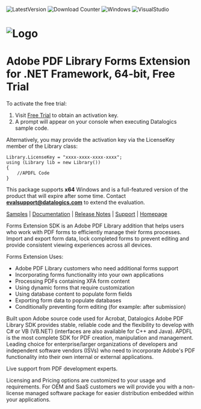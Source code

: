 ![LatestVersion](https://img.shields.io/nuget/v/Adobe.PDF.Library.FormsExtension.LM.NETFramework?color=informational&label=latest&style=plastic)
![Download Counter](https://img.shields.io/nuget/dt/Adobe.PDF.Library.FormsExtension.LM.NETFramework?color=blue&label=downloads&logo=NuGet&style=plastic)
![Windows](https://img.shields.io/badge/Windows-✓-blue?style=plastic&logo=windows&labelColor=blue)
![VisualStudio](https://img.shields.io/badge/Visual%20Studio-✓-blue?style=plastic&logo=visualstudio&labelColor=blue)
# ![Logo](https://raw.github.com/datalogics/dl-icons/develop/DLBanner_Nuget.png)
# Adobe PDF Library Forms Extension for .NET Framework, 64-bit, Free Trial

To activate the free trial:
1. Visit [Free Trial](https://www.datalogics.com/pdf-form-functions) to obtain an activation key.
2. A prompt will appear on your console when executing Datalogics sample code.

Alternatively, you may provide the activation key via the LicenseKey member of the Library class:
```
Library.LicenseKey = "xxxx-xxxx-xxxx-xxxx";
using (Library lib = new Library())
{
    //APDFL Code
}
```
This package supports **x64** Windows and is a full-featured version of the product that will expire after some time. Contact **evalsupport@datalogics.com** to extend the evaluation.

[Samples](https://github.com/datalogics/apdfl-csharp-dotnet-framework-samples/tree/main/Forms)&nbsp;|&nbsp;[Documentation](https://docs.datalogics.com/apdfl18/DotNetFramework/index.html)&nbsp;|&nbsp;[Release Notes](https://dev.datalogics.com/adobe-pdf-library/release-notes)&nbsp;|&nbsp;[Support](https://www.datalogics.com/tech-support-pdfs)&nbsp;|&nbsp;[Homepage](https://www.datalogics.com/)

Forms Extension SDK is an Adobe PDF Library addition that helps users who work with PDF forms to efficiently manage their forms processes.  Import and export form data, lock completed forms to prevent editing and provide consistent viewing experiences across all devices. 

Forms Extension Uses:

* Adobe PDF Library customers who need additional forms support 
* Incorporating forms functionality into your own applications 
* Processing PDFs containing XFA form content 
* Using dynamic forms that require customization
* Using database content to populate form fields
* Exporting form data to populate databases 
* Conditionally preventing form editing (for example: after submission) 

Built upon Adobe source code used for Acrobat, Datalogics Adobe PDF Library SDK provides stable, reliable code and the flexibility to develop with C# or VB (VB.NET) (interfaces are also available for C++ and Java). APDFL is the most complete SDK for PDF creation, manipulation and management. Leading choice for enterprise/larger organizations of developers and independent software vendors (ISVs) who need to incorporate Adobe's PDF functionality into their own internal or external applications.

Live support from PDF development experts.

Licensing and Pricing options are customized to your usage and requirements. For OEM and SaaS customers we will provide you with a non-license managed software package for easier distribution embedded within your applications. 

